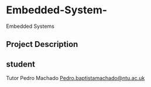 # Embedded-System-
Embedded Systems
## Project Description
## student
Tutor
Pedro Machado <Pedro.baptistamachado@ntu.ac.uk>

